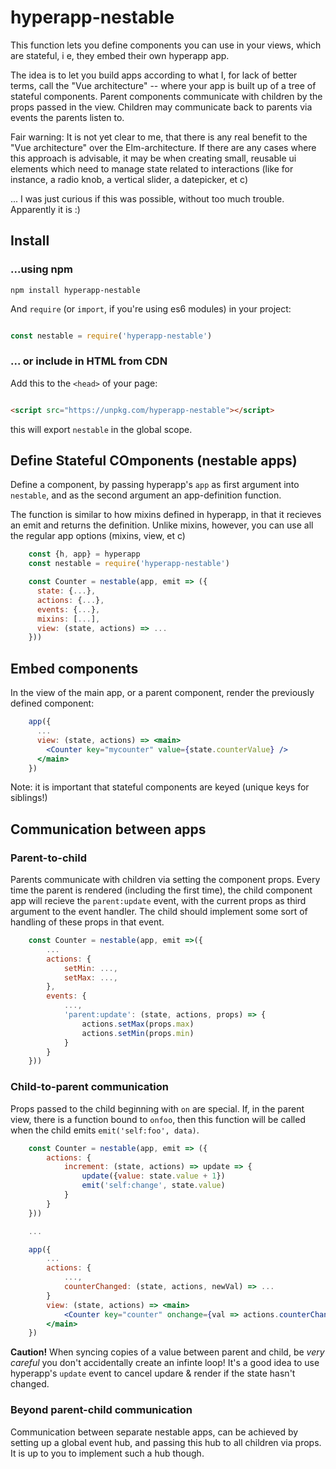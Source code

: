# hyperapp-nestable

This function lets you define components you can use in your views, which are
stateful, i e, they embed their own hyperapp app. 

The idea is to let you build apps according to what I, for lack of better terms,
call the "Vue architecture" -- where your app is built up of a tree of stateful
components. Parent components communicate with children by the props passed in
the view. Children may communicate back to parents via events the parents listen
to.

Fair warning: It is not yet clear to me, that there is any real benefit to
the "Vue architecture" over the Elm-architecture. If there are any cases where
this approach is advisable, it may be when creating small, reusable ui elements
which need to manage state related to interactions (like for instance, a radio
knob, a vertical slider, a datepicker, et c)

... I was just curious if this was possible, without too much trouble.
Apparently it is :)

## Install

### ...using npm

```
npm install hyperapp-nestable
```

And `require` (or `import`, if you're using es6 modules) in your project:

```js

const nestable = require('hyperapp-nestable')

```

### ... or include in HTML from CDN

Add this to the `<head>` of your page:

```html

<script src="https://unpkg.com/hyperapp-nestable"></script>

```

this will export `nestable` in the global scope.

## Define Stateful COmponents (nestable apps)

Define a component, by passing hyperapp's `app` as first argument into `nestable`,
and as the second argument an app-definition function.

The function is similar to how mixins defined in hyperapp, in that it recieves an
emit and returns the definition. Unlike mixins, however, you can use all the
regular app options (mixins, view, et c)

```jsx
    const {h, app} = hyperapp
    const nestable = require('hyperapp-nestable')

    const Counter = nestable(app, emit => ({
      state: {...},
      actions: {...},
      events: {...},
      mixins: [...],
      view: (state, actions) => ...
    }))
```

## Embed components

In the view of the main app, or a parent component, render the previously
defined component:
    
```jsx
    app({
      ...
      view: (state, actions) => <main>
        <Counter key="mycounter" value={state.counterValue} />
      </main>
    })
```

Note: it is important that stateful components are keyed (unique keys for siblings!)

## Communication between apps ##


### Parent-to-child ###

Parents communicate with children via setting the component props. Every time
the parent is rendered (including the first time), the child component app will
recieve the `parent:update` event, with the current props as third argument to
the event handler. The child should implement some sort of handling of these props in that event.

```jsx
    const Counter = nestable(app, emit =>({
        ...
        actions: {
            setMin: ...,
            setMax: ...,
        },
        events: {
            ...,
            'parent:update': (state, actions, props) => {
                actions.setMax(props.max)
                actions.setMin(props.min)
            }
        }
    }))
```

### Child-to-parent communication ###

Props passed to the child beginning with `on` are special. If, in the parent
view, there is a function bound to `onfoo`, then this function will be called when the child emits `emit('self:foo', data)`.

```jsx
    const Counter = nestable(app, emit => ({
        actions: {
            increment: (state, actions) => update => {
                update({value: state.value + 1})
                emit('self:change', state.value)
            }
        }
    }))

    ...

    app({
        ...
        actions: {
            ...,
            counterChanged: (state, actions, newVal) => ...
        }
        view: (state, actions) => <main>
            <Counter key="counter" onchange={val => actions.counterChanged(val)} />
        </main>
    })

```

**Caution!** When syncing copies of a value between parent and child, be *very careful*
you don't accidentally create an infinte loop! It's a good idea to use
hyperapp's `update` event to cancel updare & render if the state hasn't
changed.

### Beyond parent-child communication ###

Communication between separate nestable apps, can be achieved by setting up a global event hub, and passing this hub to all children via props. It is up to you to implement such a hub though.
